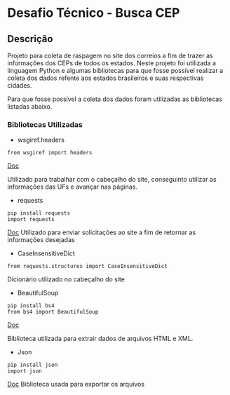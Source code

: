 
# Desafio Técnico - Busca CEP


## Descrição
Projeto para coleta de raspagem no site dos correios a fim de trazer as informações dos CEPs de todos os estados.
Neste projeto foi utilizada a linguagem Python e algumas bibliotecas para que fosse possível realizar a coleta dos dados refente aos estados brasileiros e suas respectivas cidades.

Para que fosse possível a coleta dos dados foram utilizadas as bibliotecas listadas abaixo.

### Bibliotecas Utilizadas

- wsgiref.headers
```
from wsgiref import headers
```
[Doc](https://docs.python.org/pt-br/3.8/library/wsgiref.html?highlight=headers#module-wsgiref.headers)

Utilizado para trabalhar com o cabeçalho do site, conseguinto utilizar as informações das UFs e avançar nas páginas.

- requests
```
pip install requests
import requests
```
[Doc](https://requests.readthedocs.io/en/latest/)
Utilizado para enviar solicitações ao site a fim de retornar as informações desejadas
- CaseInsensitiveDict
```
from requests.structures import CaseInsensitiveDict
```
Dicionário utilizado no cabeçalho do site

- BeautifulSoup
```
pip install bs4
from bs4 import BeautifulSoup
```
[Doc](https://www.crummy.com/software/BeautifulSoup/bs4/doc/)

Biblioteca utilizada para extrair dados de arquivos HTML e XML.
- Json
```
pip install json
import json
```
[Doc](https://docs.python.org/3/library/json.html)
Biblioteca usada para exportar os arquivos
